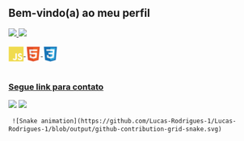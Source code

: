 ## Bem-vindo(a) ao meu perfil

 <div>
    <a href="https://github.com/Lucas-Rodrigues-1">
    <img height="180em" src="https://github-readme-stats.vercel.app/api?username=Lucas-Rodrigues-1&show_icons=true&theme=tokyonight&include_all_commits_all=true&count_private=true"/>
    <img height="180em" src="https://github-readme-stats.vercel.app/api/top-langs/?username=Lucas-Rodrigues-1&layout=compact&langs_count=6&theme=tokyonight"/>
 </div>
 <div style="display: inline_block"><br>
    <img align="center" alt="js" height="30" weidth"40" src="https://raw.githubusercontent.com/devicons/devicon/master/icons/javascript/javascript-plain.svg">
    <img align="center" alt="HTML" height="30" weidth"40" src="https://raw.githubusercontent.com/devicons/devicon/master/icons/html5/html5-original.svg">
    <img align="center" alt="CSS" height="30" weidth"40" src="https://raw.githubusercontent.com/devicons/devicon/master/icons/css3/css3-original.svg">
 </div>
 
 <br>
 
 ### Segue link para contato
 
 <div>
    <a href="" target="_blank"><img src="https://img.shields.io/badge/LinkedIn-%230077B5?style=for-the-badge&logo=linkedin&logoColor=white" target="_blank"></a>
     <a href="" target="_blank"><img src="https://img.shields.io/badge/Discord-7289DA?style=for-the-badge&logo=discord&logoColor=white" target="_blank"></a>
     
     ![Snake animation](https://github.com/Lucas-Rodrigues-1/Lucas-Rodrigues-1/blob/output/github-contribution-grid-snake.svg)
 </div>    
